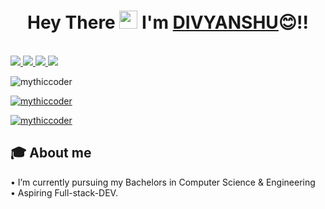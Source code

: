 #  <h1 align="center">Hey There <img src="https://github.com/TheDudeThatCode/TheDudeThatCode/blob/master/Assets/Hi.gif" width="29px"> I'm [DIVYANSHU](https://www.linkedin.com/in/mythiccoder)😊!!</h1>
<br>

<a href="https://www.linkedin.com/in/mythiccoder">
  <img src="https://img.shields.io/badge/LinkedIn-0077B5?style=for-the-badge&logo=linkedin&logoColor=white" /> 
 </a> 
<a href="mailto:divyanshu032002@gmail.com">
  <img src="https://img.shields.io/badge/Gmail-D14836?style=for-the-badge&logo=gmail&logoColor=white"   />
</a>
<a href="https://twitter.com/mythiccoder">
  <img src="https://img.shields.io/badge/Twitter-1DA1F2?style=for-the-badge&logo=twitter&logoColor=white"   />
</a>
<a href="https://www.youtube.com/channel/UCNI-VWAqUrvGJiEIoJ9Vu8g">
	<img src="https://img.shields.io/badge/YouTube-FF0000?style=for-the-badge&logo=youtube&logoColor=white" />
</a>
<br>

<p align="left"> <img src="https://komarev.com/ghpvc/?username=mythiccoder&label=Profile%20views&color=0e75b6&style=flat" alt="mythiccoder" /> </p>

<p align="left"> <a href="https://github.com/ryo-ma/github-profile-trophy"><img src="https://github-profile-trophy.vercel.app/?username=mythiccoder" alt="mythiccoder" /></a> </p>

<p align="left"> <a href="https://twitter.com/mythiccoder" target="blank"><img src="https://img.shields.io/twitter/follow/mythiccoder?logo=twitter&style=for-the-badge" alt="mythiccoder" /></a> </p>

## 🎓 About me
• I’m currently pursuing my Bachelors in Computer Science & Engineering <br />
• Aspiring Full-stack-DEV.


